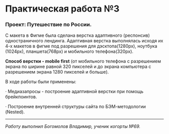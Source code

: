 ﻿# Практическая работа №3

### Проект: Путешествие по России.


C макета в Фигме была сделана верстка адаптивного (респонсив) одностраничного лендинга. Адаптивная верстка выполнялась исходя их 4-х макетов в фигме под разрешения для дэсктопа(1280px), ноутбука (1024рх), планшета(768рх) и мобильного телефона(320рх). 

**Способ верстки - mobile first** (от мобильного телефона с разрешением экрана по ширине равной 320 пикселей и до экрана компьютера с разрешением экрана 1280 пикселей и больше).

 

В ходе работы были применены:

· Медиазапросы - построение адаптивной верстки при помощь брейкпоинтов.

· Построение внутренней структуры сайта по БЭМ-методологии (Nested).




***

_Работу выполнил Богомолов Владимир, ученик когорты №69._

